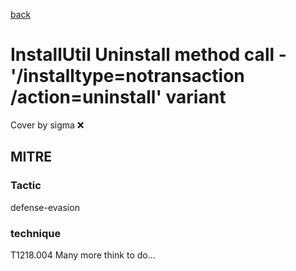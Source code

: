 [back](../index.md)
# InstallUtil Uninstall method call - '/installtype=notransaction /action=uninstall' variant
Cover by sigma :x: 
## MITRE
### Tactic
defense-evasion
### technique
T1218.004
Many more think to do...